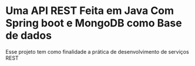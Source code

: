 <h1> Uma API REST Feita em Java Com Spring boot e MongoDB como Base de dados</h1>
<p>Esse projeto tem como finalidade a prática de desenvolvimento de serviços REST</p>
